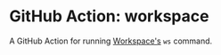# GitHub Action: workspace

A GitHub Action for running [Workspace's](https://github.com/my127/workspace) `ws` command.
